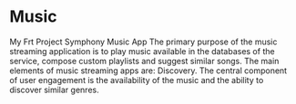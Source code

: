 # Music
My Frt Project
Symphony Music App 
The primary purpose of the music streaming application is to play music available in the databases of the service, compose custom playlists and suggest similar songs. The main elements of music streaming apps are: Discovery. The central component of user engagement is the availability of the music and the ability to discover similar genres.
